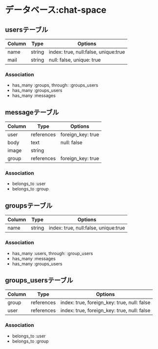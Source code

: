 # データベース:chat-space

## usersテーブル

|Column|Type|Options|
|------|----|-------|
|name|string|index: true, null:false, unique:true|
|mail|string|null: false, unique: true|

### Association
- has_many :groups, through: :groups_users
- has_many :groups_users
- has_many :messages


## messageテーブル

|Column|Type|Options|
|------|----|-------|
|user|references|foreign_key: true|
|body|text|null: false|
|image|string||
|group|references|foreign_key: true|


### Association
- belongs_to :user
- belongs_to :group


## groupsテーブル

|Column|Type|Options|
|------|----|-------|
|name|string|index: true, null:false, unique:true|

### Association

- has_many :users, through: :group_users
- has_many :messages
- has_many :groups_users


## groups_usersテーブル

|Column|Type|Options|
|------|----|-------|
|group|references|index: true, foreign_key: true, null: false|
|user|references|index: true, foreign_key: true, null: false|

### Association
- belongs_to :user
- belongs_to :group
